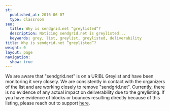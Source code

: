 ```yaml
---
st:
  published_at: 2016-06-07
  type: Classroom
seo:
  title: Why is sendgrid.net “greylisted”?
  description: Noticing sendgrid.net is greylisted...
  keywords: grey, list, greylist, greylisted, deliverability
title: Why is sendgrid.net “greylisted”?
weight: 0
layout: page
navigation:
  show: true
---
```


We are aware that "sendgrid.net" is on a URIBL Greylist and have been monitoring it very closely.  We are consistently in contact with the organizers of the list and are working closely to remove "sendgrid.net". Currently, there is no evidence of any actual impact on deliverability due to the greylisting. If you have evidence of blocks or bounces resulting directly because of this listing, please reach out to support [here](support.sendgrid.com).
